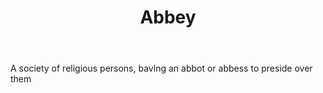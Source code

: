 ---
title: Abbey
permalink: "/definitions/abbey.html"
body: A society of religious persons, bavlng an abbot or abbess to preside over them
published_at: '2018-07-07'
layout: post
---